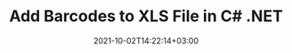 ---
############################# Static ############################
layout: "autogen-gist"
date: 2021-10-02T14:22:14+03:00
draft: false
path: "total/net/barcode/xls/"
other_out_formats: "PDF Word Excel DOC DOCX DOCM DOT DOTM DOTX RTF TEXT BMP EMF GIF JPEG PNG TIFF EPUB WEB HTML MHTML MOBI ODT OTT SVG XLS XLSB XLSM XLSX XLT XLTM XLTX CSV DIF ODS TSV CGM PCL TEX"
ad_headline: "Add Barcode to XLS | C#"
ad_description: "Add 65+ barcode images to XLS file in C#, ASP.NET, VB.NET & .NET Core."

############################# Head ############################
head_title: "Add Barcodes to XLS in C# ASP.NET VB.NET"
head_description: "Add 65+ barcode images to XLS file in C#, ASP.NET, VB.NET, .NET Core, Xamarin and Mono in your desktop, web or mobile applications."

############################# Header ############################
title: "Add Barcodes to XLS File in C# .NET"
description: "Add 1D & 2D Barcode images to XLS file in C#, ASP.NET, VB.NET, WPF, WinForms & .NET Core applications. Programmatically integrate 65+ popular barcode symbologies including QR Code, PDF 417, GS1 DataBar, Data Matrix, ISBN, MSI, Postal, UPCA, Aztec etc in your documents with the capabilities to control the barcode size and formatting settings by adding a few line of code."

############################# SubMenu ############################
submenu:
    enable: false

############################# Content ############################
content:
    enable: true
    block:
    - title_left: "Add Barcodes to Excel Documents in .NET"
      content_left: |
          [Conholdate.Total for .NET](https://products.conholdate.com/total/net/) makes it easy for .NET developers to generate a customized barcode image based on provided text, and dynamically add it to the XLS document by implementing a few easy steps.

          -   Instantiate linear barcode object, Set the text and barcode symbology
          -   Creating memory stream and Saving barcode image to memory stream
          -   Instantiate Excel class that represents an excel file
          -   Add the barcode image into the pictures collection of the first worksheet of the excel file in the form of a MemoryStream and save the excel file
          
      title_right: "APIs Download & Installation Instructions"
      content_right: |
          The following code example requires `Aspose.PDF` & `Aspose.BarCode` namespaces. Get the respective files from the [downloads](https://downloads.conholdate.com/total/net) section or fetch the whole package from [NuGet](https://www.nuget.org/packages/Conholdate.Total/) directly into your workspace.
          
          Insert barcodes to a XLS document on different operating systems such as Windows, Linux or macOS while using platforms such as Windows Azure, Mono and Xamarin.
          
      gisthash: "d701b250b2e5da4d05d17246f06b1f8f"
      gistfile: "add-barcode-to-excel-documents.cs"

############################# About Formats ############################
about_formats:
    enable: false
############################# More Formats ############################
more_formats:
    enable: true
    auto: false
    other_out_formats: PDF Word Excel DOC DOCX DOCM DOT DOTM DOTX RTF TEXT BMP EMF GIF JPEG PNG TIFF EPUB WEB HTML MHTML MOBI ODT OTT SVG XLS XLSB XLSM XLSX XLT XLTM XLTX CSV DIF ODS TSV CGM PCL TEX
############################# Back to top ###############################
back_to_top:
  enable: true
---